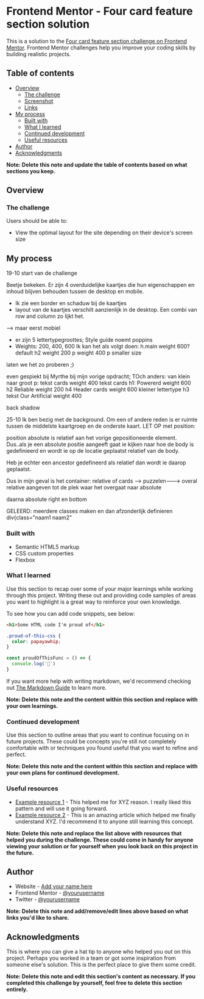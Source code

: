 # Frontend Mentor - Four card feature section solution

This is a solution to the [Four card feature section challenge on Frontend Mentor](https://www.frontendmentor.io/challenges/four-card-feature-section-weK1eFYK). Frontend Mentor challenges help you improve your coding skills by building realistic projects. 

## Table of contents

- [Overview](#overview)
  - [The challenge](#the-challenge)
  - [Screenshot](#screenshot)
  - [Links](#links)
- [My process](#my-process)
  - [Built with](#built-with)
  - [What I learned](#what-i-learned)
  - [Continued development](#continued-development)
  - [Useful resources](#useful-resources)
- [Author](#author)
- [Acknowledgments](#acknowledgments)

**Note: Delete this note and update the table of contents based on what sections you keep.**

## Overview

### The challenge

Users should be able to:

- View the optimal layout for the site depending on their device's screen size


## My process

19-10 start van de challenge

Beetje bekeken. Er zijn 4 overduidelijke kaartjes die hun eigenschappen en inhoud blijven behouden tussen de desktop en mobile.

- Ik zie een border en schaduw bij de kaartjes
- layout van de kaartjes verschilt aanzienlijk in de desktop. Een combi van row and column zo lijkt het.

--> maar eerst mobiel
- er zijn 5 lettertypegroottes;
Style guide noemt poppins
- Weights: 200, 400, 600
Ik kan het als volgt doen:
h.main
weight 600?
default
h2
weight 200
p
weight 400
p
smaller size

laten we het zo proberen ;)

even gespiekt bij Myrthe bij mijn vorige opdracht;
 TOch anders: van klein naar groot
p: tekst cards
weight 400 tekst cards
h1: Powererd
weight 600
h2 Reliable
weight 200
h4 Header cards
weight 600
kleiner lettertype
h3 tekst Our Artificial
weight 400

back shadow

25-10 Ik ben bezig met de background. Om een of andere reden is er ruimte tussen de middelste kaartgroep en de onderste kaart. 
LET OP met position:

position absolute is relatief aan het vorige gepositioneerde element.
Dus..als je een absolute positie aangeeft gaat ie kijken naar hoe de body is gedefinieerd en wordt ie op de locatie geplaatst relatief van de body.

Heb je echter een ancestor gedefineerd als relatief dan wordt ie daarop geplaatst.

Dus in mijn geval is het
container: relative of cards --> puzzelen--->
overal relative aangeven tot de plek waar het overgaat naar absolute
 
daarna absolute right en bottom


GELEERD: meerdere classes maken en dan afzonderlijk definieren
div{class="naam1 naam2"


### Built with

- Semantic HTML5 markup
- CSS custom properties
- Flexbox

### What I learned

Use this section to recap over some of your major learnings while working through this project. Writing these out and providing code samples of areas you want to highlight is a great way to reinforce your own knowledge.

To see how you can add code snippets, see below:

```html
<h1>Some HTML code I'm proud of</h1>
```
```css
.proud-of-this-css {
  color: papayawhip;
}
```
```js
const proudOfThisFunc = () => {
  console.log('🎉')
}
```

If you want more help with writing markdown, we'd recommend checking out [The Markdown Guide](https://www.markdownguide.org/) to learn more.

**Note: Delete this note and the content within this section and replace with your own learnings.**

### Continued development

Use this section to outline areas that you want to continue focusing on in future projects. These could be concepts you're still not completely comfortable with or techniques you found useful that you want to refine and perfect.

**Note: Delete this note and the content within this section and replace with your own plans for continued development.**

### Useful resources

- [Example resource 1](https://www.example.com) - This helped me for XYZ reason. I really liked this pattern and will use it going forward.
- [Example resource 2](https://www.example.com) - This is an amazing article which helped me finally understand XYZ. I'd recommend it to anyone still learning this concept.

**Note: Delete this note and replace the list above with resources that helped you during the challenge. These could come in handy for anyone viewing your solution or for yourself when you look back on this project in the future.**

## Author

- Website - [Add your name here](https://www.your-site.com)
- Frontend Mentor - [@yourusername](https://www.frontendmentor.io/profile/yourusername)
- Twitter - [@yourusername](https://www.twitter.com/yourusername)

**Note: Delete this note and add/remove/edit lines above based on what links you'd like to share.**

## Acknowledgments

This is where you can give a hat tip to anyone who helped you out on this project. Perhaps you worked in a team or got some inspiration from someone else's solution. This is the perfect place to give them some credit.

**Note: Delete this note and edit this section's content as necessary. If you completed this challenge by yourself, feel free to delete this section entirely.**
